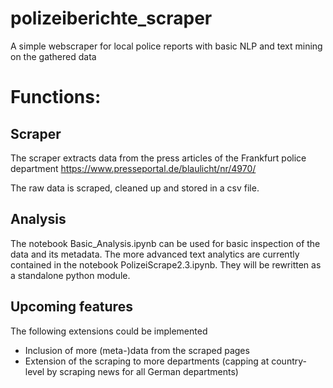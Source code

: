 # polizeiberichte_scraper
A simple webscraper for local police reports with basic NLP and text mining on the gathered data

# Functions:
## Scraper
The scraper extracts data from the press articles of the Frankfurt police department 
https://www.presseportal.de/blaulicht/nr/4970/

The raw data is scraped, cleaned up and stored in a csv file.

## Analysis
The notebook Basic_Analysis.ipynb can be used for basic inspection of the data and its metadata. The more advanced text
analytics are currently contained in the notebook PolizeiScrape2.3.ipynb. They will be rewritten as a standalone python 
module.

## Upcoming features
The following extensions could be implemented
* Inclusion of more (meta-)data from the scraped pages
* Extension of the scraping to more departments (capping at country-level by scraping news for all German departments)
